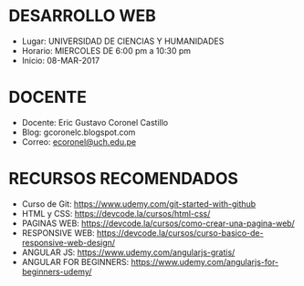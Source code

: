 # DESARROLLO WEB

- Lugar: UNIVERSIDAD DE CIENCIAS Y HUMANIDADES
- Horario: MIERCOLES DE 6:00 pm a 10:30 pm
- Inicio: 08-MAR-2017


# DOCENTE

- Docente: Eric Gustavo Coronel Castillo
- Blog: gcoronelc.blogspot.com
- Correo: ecoronel@uch.edu.pe

# RECURSOS RECOMENDADOS

- Curso de Git: https://www.udemy.com/git-started-with-github
- HTML y CSS: https://devcode.la/cursos/html-css/
- PAGINAS WEB: https://devcode.la/cursos/como-crear-una-pagina-web/
- RESPONSIVE WEB: https://devcode.la/cursos/curso-basico-de-responsive-web-design/
- ANGULAR JS: https://www.udemy.com/angularjs-gratis/
- ANGULAR FOR BEGINNERS: https://www.udemy.com/angularjs-for-beginners-udemy/


